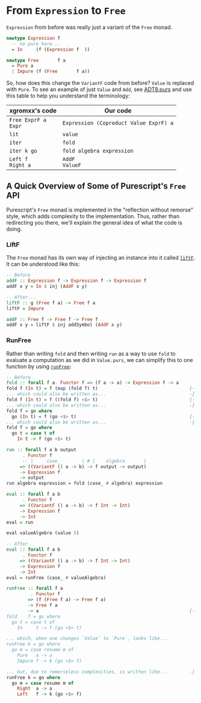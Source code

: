 # From `Expression` to `Free`

`Expression` from before was really just a variant of the `Free` monad.
```purescript
newtype Expression f
  -- no pure here...
  = In     (f (Expression f  ))

newtype Free       f a
  = Pure a
  | Impure (f (Free       f a))
```

So, how does this change the `VariantF` code from before? `Value` is replaced with `Pure`. To see an example of just `Value` and `Add`, see [ADT8.purs](https://github.com/xgrommx/purescript-from-adt-to-eadt/blob/master/src/ADT8.purs) and use this table to help you understand the terminology:

| xgromxx's code | Our code |
| - | - |
| `Free ExprF a`<br>`Expr` | `Expression (Coproduct Value ExprF) a`
| `lit` | `value`
| `iter` | `fold`
| `iter k go` | `fold algebra expression`
| `Left f`<br>`Right a` | `AddF`<br>`ValueF`

## A Quick Overview of Some of Purescript's `Free` API

Purescript's `Free` monad is implemented in the "reflection without remorse" style, which adds complexity to the implementation. Thus, rather than redirecting you there, we'll explain the general idea of what the code is doing.

### LiftF

The `Free` monad has its own way of injecting an instance into it called [`liftF`](https://pursuit.purescript.org/packages/purescript-free/5.1.0/docs/Control.Monad.Free#v:liftF). It can be understood like this:
```purescript
-- Before
addF :: Expression f -> Expression f -> Expression f
addF x y = In $ inj (AddF x y)

-- After...
liftF :: g (Free f a) -> Free f a
liftF = Impure

addF :: Free f -> Free f -> Free f
addF x y = liftF $ inj addSymbol (AddF x y)
```

### RunFree

Rather than writing `fold` and then writing `run` as a way to use `fold` to evaluate a computation as we did in `Value.purs`, we can simplify this to one function by using [`runFree`](https://pursuit.purescript.org/packages/purescript-free/4.2.0/docs/Control.Monad.Free#v:runFree):
```purescript
-- Before
fold :: forall f a. Functor f => (f a -> a) -> Expression f -> a
fold f (In t) = f (map (fold f) t)                                  {-
... which could also be written as...                               -}
fold f (In t) = f ((fold f) <$> t)                                  {-
... which could also be written as...                               -}
fold f = go where
  go (In t) = f (go <$> t)                                          {-
... which could also be written as...                               -}
fold f = go where
  go t = case t of
    In t -> f (go <$> t)

run :: forall f a b output
      . Functor f
      -- |     case_        | # |    algebra       |
     => ((VariantF () a -> b) -> f output -> output)
     -> Expression f
     -> output
run algebra expression = fold (case_ # algebra) expression

eval :: forall f a b
      . Functor f
     => ((VariantF () a -> b) -> f Int -> Int)
     -> Expression f
     -> Int
eval = run

eval valueAlgebra (value 5)

-- After
eval :: forall f a b
      . Functor f
     => ((VariantF () a -> b) -> f Int -> Int)
     -> Expression f
     -> Int
eval = runFree (case_ # valueAlgebra)

runFree :: forall f a
         . Functor f
        => (f (Free f a) -> Free f a)
        -> Free f a
        -> a                                                        {-
fold    f = go where
  go t = case t of
    In     t -> f (go <$> t)

... which, when one changes `Value` to `Pure`, looks like...
runFree k = go where
  go m = case resume m of
    Pure   a -> a
    Impure f -> k (go <$> f)

... but, due to remorseless complexities, is written like...        -}
runFree k = go where
  go m = case resume m of
    Right  a -> a
    Left   f -> k (go <$> f)
```
